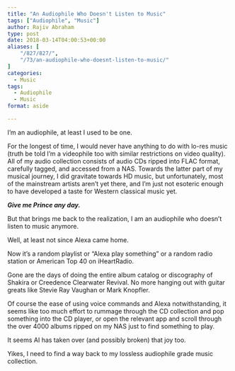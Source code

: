 ```yaml
---
title: "An Audiophile Who Doesn't Listen to Music"
tags: ["Audiophile", "Music"]
author: Rajiv Abraham
type: post
date: 2018-03-14T04:00:53+00:00
aliases: [
    "/827/827/",
    "/73/an-audiophile-who-doesnt-listen-to-music/"
]
categories:
  - Music
tags:
  - Audiophile
  - Music
format: aside

---
```

I&#8217;m an audiophile, at least I used to be one.

For the longest of time, I would never have anything to do with lo-res music (truth be told I&#8217;m a videophile too with similar restrictions on video quality). All of my audio collection consists of audio CDs ripped into FLAC format, carefully tagged, and accessed from a NAS. Towards the latter part of my musical journey, I did gravitate towards HD music, but unfortunately, most of the mainstream artists aren&#8217;t yet there, and I&#8217;m just not esoteric enough to have developed a taste for Western classical music yet.

_**Give me Prince any day.**_

But that brings me back to the realization, I am an audiophile who doesn&#8217;t listen to music anymore.

Well, at least not since Alexa came home.

Now it&#8217;s a random playlist or &#8220;Alexa play something&#8221; or a random radio station or American Top 40 on iHeartRadio.

Gone are the days of doing the entire album catalog or discography of Shakira or Creedence Clearwater Revival. No more hanging out with guitar greats like Stevie Ray Vaughan or Mark Knopfler.

Of course the ease of using voice commands and Alexa notwithstanding, it seems like too much effort to rummage through the CD collection and pop something into the CD player, or open the relevant app and scroll through the over 4000 albums ripped on my NAS just to find something to play.

It seems AI has taken over (and possibly broken) that joy too.

Yikes, I need to find a way back to my lossless audiophile grade music collection.